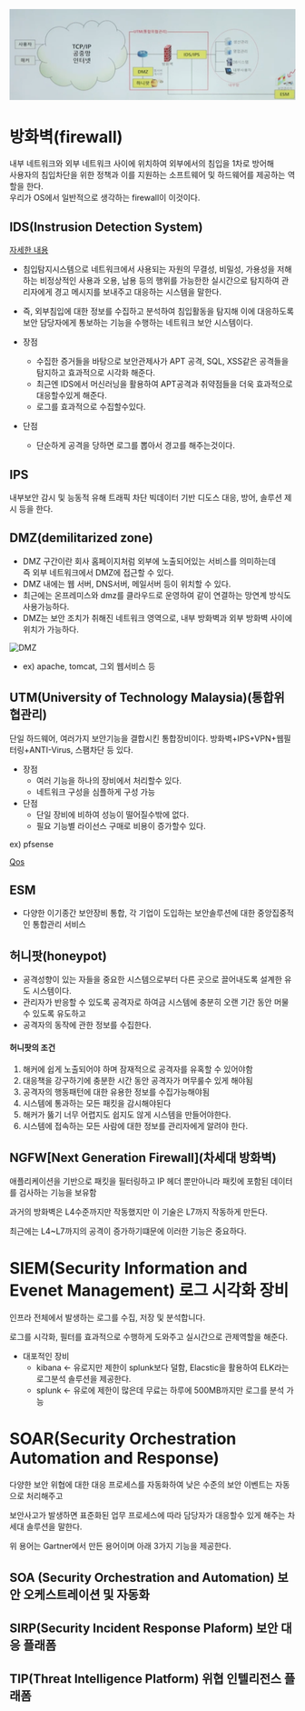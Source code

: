 ![보안구조](./img/sec_structure.png)
# 방화벽(firewall)

내부 네트워크와 외부 네트워크 사이에 위치하여 외부에서의 침입을 1차로 방어해  
사용자의 침입차단을 위한 정책과 이를 지원하는 소프트웨어 및 하드웨어를 제공하는 역할을 한다.  
우리가 OS에서 일반적으로 생각하는 firewall이 이것이다.


## IDS(Instrusion Detection System)

[자세한 내용](ids.md)
* 침입탐지시스템으로 네트워크에서 사용되는 자원의 무결성, 비밀성, 가용성을 저해하는 비정상적인 사용과 오용, 남용 등의 행위를 가능한한 실시간으로 탐지하여 관리자에게 경고 메시지를 보내주고 대응하는 시스템을 말한다.
* 즉, 외부침입에 대한 정보를 수집하고 분석하여 침입활동을 탐지해 이에 대응하도록 보안 담당자에게 통보하는 기능을 수행하는 네트워크 보안 시스템이다.

* 장점
	* 수집한 증거들을 바탕으로 보안관제사가 APT 공격, SQL, XSS같은 공격들을 탐지하고 효과적으로 시각화 해준다.
	* 최근엔 IDS에서 머신러닝을 활용하여 APT공격과 취약점들을 더욱 효과적으로 대응할수있게 해준다.
	* 로그를 효과적으로 수집할수있다.
* 단점
    * 단순하게 공격을 당하면 로그를 뽑아서 경고를 해주는것이다.
    

## IPS

내부보안 감시 및 능동적 유해 트래픽 차단
빅데이터 기반 디도스 대응, 방어, 솔루션 제시 등을 한다. 


## DMZ(demilitarized zone) 

* DMZ 구간이란 회사 홈페이지처럼 외부에 노출되어있는 서비스를 의미하는데 <br>즉 외부 네트워크에서 DMZ에 접근할 수 있다.
* DMZ 내에는 웹 서버, DNS서버, 메일서버 등이 위치할 수 있다.
* 최근에는 온프레미스와 dmz를 클라우드로 운영하여 같이 연결하는 망연계 방식도 사용가능하다. 
* DMZ는 보안 조치가 취해진 네트워크 영역으로, 내부 방화벽과 외부 방화벽 사이에 위치가 가능하다.

![DMZ](https://upload.wikimedia.org/wikipedia/commons/thumb/6/6f/DMZ_network_diagram_1_firewall.svg/200px-DMZ_network_diagram_1_firewall.svg.png)

* ex) apache, tomcat, 그외 웹서비스 등 

## UTM(University of Technology Malaysia)(통합위협관리)

단일 하드웨어, 여러가지 보안기능을 결합시킨 통합장비이다.
방화벽+IPS+VPN+웹필터링+ANTI-Virus, 스팸차단 등 있다.

* 장점
    * 여러 기능을 하나의 장비에서 처리할수 있다.
    * 네트워크 구성을 심플하게 구성 가능
* 단점
    * 단일 장비에 비하여 성능이 떨어질수밖에 없다.
    * 필요 기능별 라이선스 구매로 비용이 증가할수 있다.

ex) pfsense

[Qos](../../network/qos.md)

## ESM

* 다양한 이기종간 보안장비 통합, 각 기업이 도입하는 보안솔루션에 대한 중앙집중적인 통합관리 서비스

## 허니팟(honeypot)

* 공격성향이 있는 자들을 중요한 시스템으로부터 다른 곳으로 끌어내도록 설계한 유도 시스템이다.
* 관리자가 반응할 수 있도록 공격자로 하여금 시스템에 충분히 오랜 기간 동안 머물수 있도록 유도하고
* 공격자의 동작에 관한 정보를 수집한다.

#### 허니팟의 조건
1. 해커에 쉽게 노출되어야 하며 잠재적으로 공격자를 유혹할 수 있어야함
2. 대응책을 강구하기에 충분한 시간 동안 공격자가 머무룰수 있게 해야됨
3. 공격자의 행동패턴에 대한 유용한 정보를 수집가능해야됨
4. 시스템에 통과하는 모든 패킷을 감시해야된다
5. 해커가 뚫기 너무 어렵지도 쉽지도 않게 시스템을 만들어야한다.
6. 시스템에 접속하는 모든 사람에 대한 정보를 관리자에게 알려야 한다.

## NGFW[Next Generation Firewall](차세대 방화벽)

애플리케이션을 기반으로 패킷을 필터링하고 IP 헤더 뿐만아니라 패킷에 포함된 데이터를 검사하는 기능을 보유함

과거의 방화벽은 L4수준까지만 작동했지만 이 기술은 L7까지 작동하게 만든다.

최근에는 L4~L7까지의 공격이 증가하기떄문에 이러한 기능은 중요하다.
 
# SIEM(Security Information and Evenet Management) 로그 시각화 장비

인프라 전체에서 발생하는 로그를 수집, 저장 및 분석합니다. 

로그를 시각화, 필터를 효과적으로 수행하게 도와주고 실시간으로 관제역할을 해준다.

* 대포적인 장비
    * kibana <- 유로지만 제한이 splunk보다 덜함, Elacstic을 활용하여 ELK라는 로그분석 솔루션을 제공한다.
    * splunk <- 유로에 제한이 많은데 무료는 하루에 500MB까지만 로그를 분석 가능

# SOAR(Security Orchestration Automation and Response)

다양한 보안 위협에 대한 대응 프로세스를 자동화하여 낮은 수준의 보안 이벤트는 자동으로 처리해주고

보안사고가 발생하면 표준화된 업무 프로세스에 따라 담당자가 대응할수 있게 해주는 차세대 솔루션을 말한다.

위 용어는 Gartner에서 만든 용어이며 아래 3가지 기능을 제공한다.

## SOA (Security Orchestration and Automation) 보안 오케스트레이션 및 자동화

## SIRP(Security Incident Response Plaform) 보안 대응 플래폼

## TIP(Threat Intelligence Platform) 위협 인텔리전스 플래폼
